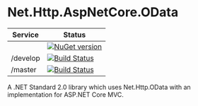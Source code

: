 Net.Http.AspNetCore.OData
=========================

|Service|Status|
|-------|------|
||[![NuGet version](https://badge.fury.io/nu/Net.Http.AspNetCore.OData.svg)](http://badge.fury.io/nu/Net.Http.AspNetCore.OData)|
|/develop|[![Build Status](https://dev.azure.com/trevorpilley/Net.Http.AspNetCore.OData/_apis/build/status/Net-Http-OData.Net.Http.AspNetCore.OData?branchName=develop)](https://dev.azure.com/trevorpilley/Net.Http.AspNetCore.OData/_build/latest?definitionId=21&branchName=develop)|
|/master|[![Build Status](https://dev.azure.com/trevorpilley/Net.Http.AspNetCore.OData/_apis/build/status/Net-Http-OData.Net.Http.AspNetCore.OData?branchName=master)](https://dev.azure.com/trevorpilley/Net.Http.AspNetCore.OData/_build/latest?definitionId=21&branchName=master)|

A .NET Standard 2.0 library which uses Net.Http.OData with an implementation for ASP.NET Core MVC.
